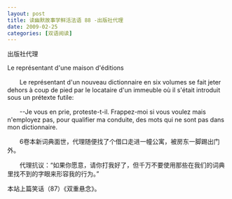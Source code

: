 ```yaml
---
layout: post
title: 读幽默故事学鲜活法语 88 -出版社代理
date: 2009-02-25
categories: [双语阅读]  
---
```


出版社代理

Le représentant d'une maison d'éditions

　　Le représentant d'un nouveau dictionnaire en six volumes se fait jeter dehors à coup de pied par le locataire d'un immeuble où il s'était introduit sous un prétexte futile:

　　--Je vous en prie, proteste-t-il. Frappez-moi si vous voulez mais n'employez pas, pour qualifier ma conduite, des mots qui ne sont pas dans mon dictionnaire.



　　6卷本新词典面世，代理随便找了个借口走进一幢公寓，被房东一脚踢出门外。

　　代理抗议：“如果你愿意，请你打我好了，但千万不要使用那些在我们的词典里找不到的字眼来形容我的行为。”



本站上篇笑话（87）《双重悬念》。
